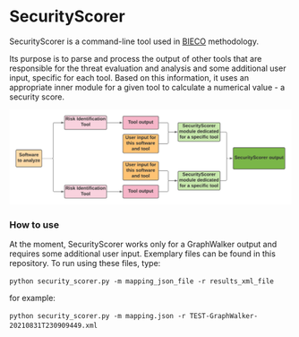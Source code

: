 # SecurityScorer  
  
SecurityScorer is a command-line tool used in [BIECO](https://www.google.com/search?client=safari&rls=en&q=bieco&ie=UTF-8&oe=UTF-8) methodology.

Its purpose is to parse and process the output of other tools that are responsible for the threat evaluation and analysis and some additional user input, specific for each tool. Based on this information, it uses an appropriate inner module for a given tool to calculate a numerical value - a security score.

![securityScorerArchitecture](Images/SecurityScorer_architecture.png?raw=true)

### How to use
At the moment, SecurityScorer works only for a GraphWalker output and requires some additional user input. Exemplary files can be found in this repository. To run using these files, type:

`python security_scorer.py -m mapping_json_file -r results_xml_file`

for example:

`python security_scorer.py -m mapping.json -r TEST-GraphWalker-20210831T230909449.xml`